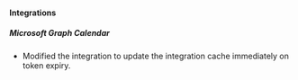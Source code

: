 
#### Integrations
##### Microsoft Graph Calendar
- Modified the integration to update the integration cache immediately on token expiry.
